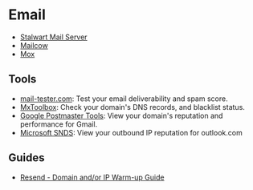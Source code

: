 # Email

- [Stalwart Mail Server](https://github.com/stalwartlabs/mail-server)
- [Mailcow](https://github.com/mailcow/mailcow-dockerized)
- [Mox](https://github.com/mjl-/mox)

## Tools

- [mail-tester.com](https://www.mail-tester.com/): Test your email deliverability and spam score.
- [MxToolbox](https://mxtoolbox.com/): Check your domain's DNS records, and blacklist status.
- [Google Postmaster Tools](https://postmaster.google.com/v2/): View your domain's reputation and performance for Gmail.
- [Microsoft SNDS](https://sendersupport.olc.protection.outlook.com/snds/index.aspx): View your outbound IP reputation for outlook.com

## Guides

- [Resend - Domain and/or IP Warm-up Guide](https://resend.com/docs/knowledge-base/warming-up)
